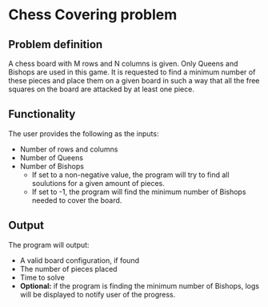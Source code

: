# Chess Covering problem
## Problem definition
A chess board with M rows and N columns is given. Only Queens and Bishops are used in this game. It is requested to find a minimum
number of these pieces and place them on a given board in such a way that all the free squares on the board are attacked by at least
one piece.
## Functionality
The user provides the following as the inputs:
  * Number of rows and columns
  * Number of Queens
  * Number of Bishops
    * If set to a non-negative value, the program will try to find all soulutions for a given amount of pieces.
    * If set to -1, the program will find the minimum number of Bishops needed to cover the board.
## Output
The program will output:
  * A valid board configuration, if found
  * The number of pieces placed
  * Time to solve
  * **Optional:** if the program is finding the minimum number of Bishops, logs will be displayed to notify user of the progress.

